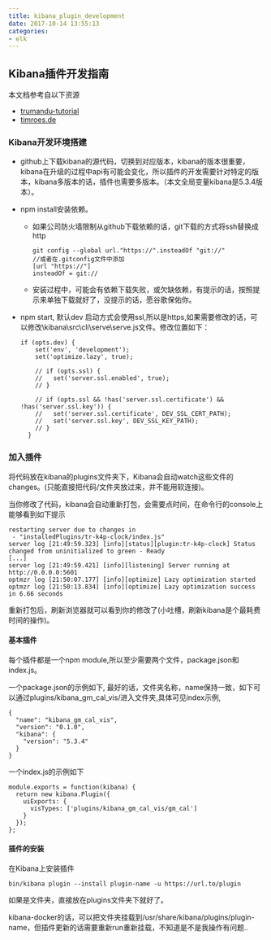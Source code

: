 ```yaml
---
title: kibana_plugin_development
date: 2017-10-14 13:55:13
categories:
- elk
---
```

## Kibana插件开发指南

本文档参考自以下资源

- [trumandu-tutorial](https://trumandu.gitbooks.io/kibana-plugin-development-tutorial/content/)
- [timroes.de](https://www.timroes.de/2015/12/02/writing-kibana-4-plugins-basics/)

### Kibana开发环境搭建

- github上下载kibana的源代码，切换到对应版本，kibana的版本很重要，kibana在升级的过程中api有可能会变化，所以插件的开发需要针对特定的版本，kibana多版本的话，插件也需要多版本。（本文全局变量kibana是5.3.4版本）。

- npm install安装依赖。

  - 如果公司防火墙限制从github下载依赖的话，git下载的方式将ssh替换成http

    ```
    git config --global url."https://".insteadOf "git://"
    //或者在.gitconfig文件中添加
    [url "https://"]
    insteadOf = git://
    ```

  - 安装过程中，可能会有依赖下载失败，或欠缺依赖，有提示的话，按照提示来单独下载就好了，没提示的话，愿谷歌保佑你。

- npm start, 默认dev 启动方式会使用ssl,所以是https,如果需要修改的话，可以修改\kibana\src\cli\serve\serve.js文件。修改位置如下：

  ```
  if (opts.dev) {
      set('env', 'development');
      set('optimize.lazy', true);

      // if (opts.ssl) {
      //   set('server.ssl.enabled', true);
      // }

      // if (opts.ssl && !has('server.ssl.certificate') && !has('server.ssl.key')) {
      //   set('server.ssl.certificate', DEV_SSL_CERT_PATH);
      //   set('server.ssl.key', DEV_SSL_KEY_PATH);
      // }
    }
  ```

### 加入插件

将代码放在kibana的plugins文件夹下，Kibana会自动watch这些文件的changes。(只能直接把代码/文件夹放过来，并不能用软连接)。

当你修改了代码，kibana会自动重新打包，会需要点时间，在命令行的console上能够看到如下提示

```
restarting server due to changes in
 - "installedPlugins/tr-k4p-clock/index.js"
server log [21:49:59.323] [info][status][plugin:tr-k4p-clock] Status changed from uninitialized to green - Ready
[...]
server log [21:49:59.421] [info][listening] Server running at http://0.0.0.0:5601
optmzr log [21:50:07.177] [info][optimize] Lazy optimization started
optmzr log [21:50:13.834] [info][optimize] Lazy optimization success in 6.66 seconds
```

重新打包后，刷新浏览器就可以看到你的修改了(小吐槽，刷新kibana是个最耗费时间的操作)。

#### 基本插件

每个插件都是一个npm module,所以至少需要两个文件，package.json和index.js。

一个package.json的示例如下, 最好的话，文件夹名称，name保持一致，如下可以通过plugins/kibana\_gm\_cal\_vis/进入文件夹,具体可见index示例,

```
{
  "name": "kibana_gm_cal_vis",
  "version": "0.1.0",
  "kibana": {
    "version": "5.3.4"
  }
}
```

一个index.js的示例如下

```
module.exports = function(kibana) {
  return new kibana.Plugin({
    uiExports: {
      visTypes: ['plugins/kibana_gm_cal_vis/gm_cal']
    }
  });
};
```

#### 插件的安装

在Kibana上安装插件

```
bin/kibana plugin --install plugin-name -u https://url.to/plugin
```

如果是文件夹，直接放在plugins文件夹下就好了。

kibana-docker的话，可以把文件夹挂载到/usr/share/kibana/plugins/plugin-name，但插件更新的话需要重新run重新挂载，不知道是不是我操作有问题..
